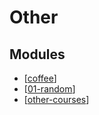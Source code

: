 Other
===

Modules
---

- [[coffee]]
- [[01-random]]
- [[other-courses]]

[//begin]: # "Autogenerated link references for markdown compatibility"
[coffee]: coffee/coffee.md "Coffee"
[01-random]: 01-random.md "Random"
[other-courses]: other-courses/other-courses.md "Other Courses"
[//end]: # "Autogenerated link references"
